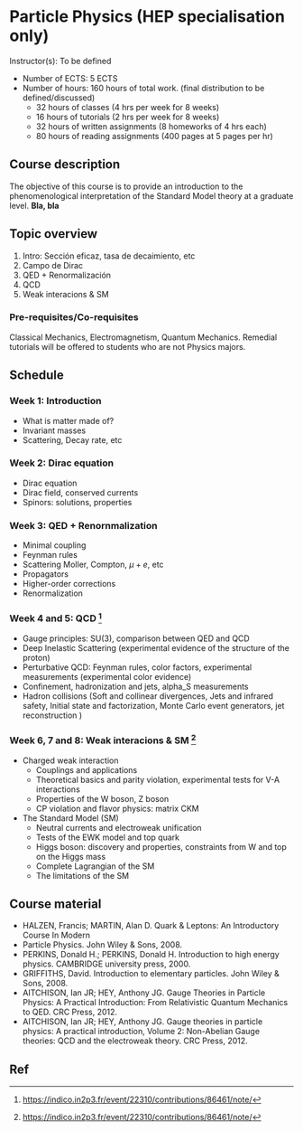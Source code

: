 # Particle Physics  (HEP specialisation only)

Instructor(s): To be defined

* Number of ECTS: 5 ECTS
* Number of hours: 160 hours of total work. (final distribution to be defined/discussed)
	* 32 hours of classes (4 hrs per week for 8 weeks)
	* 16 hours of tutorials (2 hrs per week for 8 weeks)
	* 32 hours of written assignments (8 homeworks of 4 hrs each)
	* 80 hours of reading assignments (400 pages at 5 pages per hr)

## Course description

The objective of this course is to provide an introduction to the phenomenological interpretation of the Standard Model theory at a graduate level. **Bla, bla**

## Topic overview

1. Intro: Sección eficaz, tasa de decaimiento, etc
2. Campo de Dirac
3. QED + Renormalización
4. QCD
5. Weak interacions & SM

### Pre-requisites/Co-requisites
Classical Mechanics, Electromagnetism, Quantum Mechanics. Remedial tutorials will be offered to students who are not Physics majors. 

## Schedule

### Week 1: Introduction
* What is matter made of?
* Invariant masses
* Scattering, Decay rate, etc
### Week 2: Dirac equation
* Dirac equation
* Dirac field, conserved currents
* Spinors: solutions, properties
### Week 3: QED + Renornmalization
* Minimal coupling
* Feynman rules
* Scattering Moller, Compton, $\mu+e$, etc
* Propagators
* Higher-order corrections
* Renormalization
### Week 4 and 5:  QCD [^1]
* Gauge principles: SU(3), comparison between QED and QCD
* Deep Inelastic Scattering (experimental evidence of the structure of the proton)
* Perturbative QCD: Feynman rules, color factors, experimental measurements (experimental color evidence)
* Confinement, hadronization and jets, alpha_S measurements
* Hadron collisions (Soft and collinear divergences, Jets and infrared safety, Initial state and factorization, Monte Carlo event generators, jet reconstruction )

### Week 6, 7 and 8: Weak interacions & SM [^1]
* Charged weak interaction
	* Couplings and applications
	* Theoretical basics and parity violation, experimental tests for V-A interactions
	* Properties of the W boson, Z boson
	* CP violation and flavor physics: matrix CKM
* The Standard Model (SM)
	* Neutral currents and electroweak unification 
	* Tests of the EWK model and top quark
	* Higgs boson: discovery and properties,  constraints from W and top on the Higgs mass
	* Complete Lagrangian of the SM
	* The limitations of the SM



## Course material

* HALZEN, Francis; MARTIN, Alan D. Quark & Leptons: An Introductory Course In Modern
* Particle Physics. John Wiley & Sons, 2008.
* PERKINS, Donald H.; PERKINS, Donald H. Introduction to high energy physics. CAMBRIDGE university press, 2000.
* GRIFFITHS, David. Introduction to elementary particles. John Wiley & Sons, 2008.
* AITCHISON, Ian JR; HEY, Anthony JG. Gauge Theories in Particle Physics: A Practical Introduction: From Relativistic Quantum Mechanics to QED. CRC Press, 2012.
* AITCHISON, Ian JR; HEY, Anthony JG. Gauge theories in particle physics: A practical introduction, Volume 2: Non-Abelian Gauge theories: QCD and the electroweak theory. CRC Press, 2012.

## Ref

[^1]: https://indico.in2p3.fr/event/22310/contributions/86461/note/
